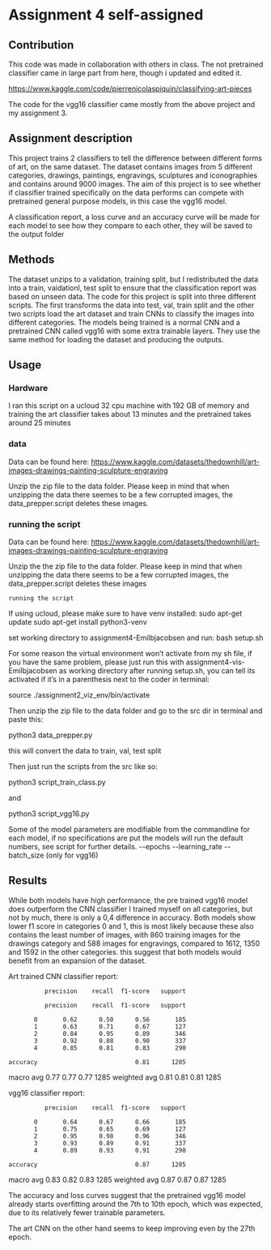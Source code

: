 # Assignment 4 self-assigned

## Contribution
This code was made in collaboration with others in class. The not pretrained classifier came in large part from here, though i updated and edited it.

https://www.kaggle.com/code/pierrenicolaspiquin/classifying-art-pieces

The code for the vgg16 classifier came mostly from the above project and my assignment 3.



## Assignment description
This project trains 2 classifiers to tell the difference between different forms of art, on the same dataset. The dataset contains images from 5 different categories, drawings, paintings, engravings, sculptures and iconographies and contains around 9000 images. The aim of this project is to see whether if classifier trained specifically on the data performs can compete with pretrained general purpose models, in this case the vgg16 model. 

A classification report, a loss curve and an accuracy curve will be made for each model to see how they compare to each other, they will be saved to the output folder


## Methods
The dataset unzips to a validation, training split, but I redistributed the data into a train, vaidationl, test split to ensure that the classification report was based on unseen data.
The code for this project is split into three different scripts. The first transforms the data into test, val, train split and the other two scripts load the art dataset and train CNNs to classify the images into different categories. The models being trained is a normal CNN and a pretrained CNN called vgg16 with some extra trainable layers. They use the same method for loading the dataset and producing the outputs.





## Usage

### Hardware
I ran this script on a ucloud 32 cpu machine with 192 GB of memory and training the art classifier takes about 13 minutes and the pretrained takes around 25 minutes


### data
Data can be found here: 
https://www.kaggle.com/datasets/thedownhill/art-images-drawings-painting-sculpture-engraving

Unzip the zip file to the data folder. 
Please keep in mind that when unzipping the data there seemes to be a few corrupted images, the data_prepper.script deletes these images.


### running the script
Data can be found here: 
https://www.kaggle.com/datasets/thedownhill/art-images-drawings-painting-sculpture-engraving

Unzip the the zip file to the data folder. 
Please keep in mind that when unzipping the data there seems to be a few corrupted images, the data_prepper.script deletes these images

    running the script
If using ucloud, please make sure to have venv installed:
sudo apt-get update
sudo apt-get install python3-venv

set working directory to assignment4-Emilbjacobsen and run:
bash setup.sh

For some reason the virtual environment won’t activate from my sh file, if you have the same problem, please just run this with assignment4-vis-Emilbjacobsen as working directory after running setup.sh, you can tell its activated if it’s in a parenthesis next to the coder in terminal:

source ./assignment2_viz_env/bin/activate

Then unzip the zip file to the data folder and go to the src dir in terminal and paste this:

python3 data_prepper.py

this will convert the data to train, val, test split

Then just run the scripts from the src like so:

python3 script_train_class.py

and

python3 script_vgg16.py

Some of the model parameters are modifiable from the commandline for each model, if no specifications are put the models will run the default numbers, see script for further details.
--epochs 
--learning_rate
--batch_size (only for vgg16)





## Results
While both models have high performance, the pre trained vgg16 model does outperform the CNN classifier I trained myself on all categories, but not by much, there is only a 0,4 difference in accuracy. Both models show lower f1 score in categories 0 and 1, this is most likely because these also contains the least number of images, with 860 training images for the drawings category and 588 images for engravings, compared to 1612, 1350 and 1592 in the other categories. this suggest that both models would benefit from an expansion of the dataset.

Art trained CNN classifier report:

              precision    recall  f1-score   support

              precision    recall  f1-score   support

           0       0.62      0.50      0.56       185
           1       0.63      0.71      0.67       127
           2       0.84      0.95      0.89       346
           3       0.92      0.88      0.90       337
           4       0.85      0.81      0.83       290

    accuracy                           0.81      1285
   macro avg       0.77      0.77      0.77      1285
weighted avg       0.81      0.81      0.81      1285

vgg16 classifier report:

              precision    recall  f1-score   support

           0       0.64      0.67      0.66       185
           1       0.75      0.65      0.69       127
           2       0.95      0.98      0.96       346
           3       0.93      0.89      0.91       337
           4       0.89      0.93      0.91       290

    accuracy                           0.87      1285
   macro avg       0.83      0.82      0.83      1285
weighted avg       0.87      0.87      0.87      1285


The accuracy and loss curves suggest that the pretrained vgg16 model already starts overfitting around the 7th to 10th epoch, which was expected, due to its relatively fewer trainable parameters.

The art CNN on the other hand seems to keep improving even by the 27th epoch.



